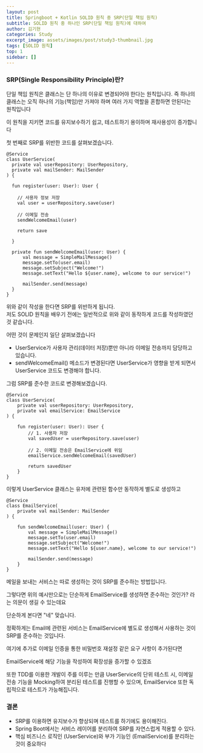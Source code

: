 ```yaml
---
layout: post
title: Springboot + Kotlin SOLID 원칙 중 SRP(단일 책임 원칙)
subtitle: SOLID 원칙 중 하나인 SRP(단일 책임 원칙)에 대하여
author: 김기현
categories: Study
excerpt_image: assets/images/post/study3-thumbnail.jpg
tags: [SOLID 원칙]
top: 1
sidebar: []
---
```


### SRP(Single Responsibility Principle)란?
단일 책임 원칙은 클래스는 단 하나의 이유로 변경되어야 한다는 원칙입니다. 즉 하나의 클래스는 오직 하나의 기능(책임)만
가져야 하며 여러 가지 역할을 혼합하면 안된다는 원칙입니다  

이 원칙을 지키면 코드를 유지보수하기 쉽고, 테스트하기 용이하며 재사용성이 증가합니다


첫 번째로 SRP를 위반한 코드를 살펴보겠습니다.

```
@Service
class UserService(
  private val userRepository: UserRepository,
  private val mailSender: MailSender
) {

  fun register(user: User): User {
    
    // 사용자 정보 저장
    val user = userRepository.save(user)
    
    // 이메일 전송
    sendWelcomeEmail(user)
    
    return save
    
  }
  
  private fun sendWelcomeEmail(user: User) {
      val message = SimpleMailMessage()
      message.setTo(user.email)
      message.setSubject("Welcome!")
      message.setText("Hello ${user.name}, welcome to our service!")
      
      mailSender.send(message)
  }
}
```
위와 같이 작성을 한다면 SRP를 위반하게 됩니다.  
저도 SOLID 원칙을 배우기 전에는 일반적으로 위와 같이 동작하게 코드를 작성하였던 것 같습니다.

어떤 것이 문제인지 일단 살펴보겠습니다

- UserService가 사용자 관리(데이터 저장)뿐만 아니라 이메일 전송까지 담당하고 있습니다.
- sendWelcomeEmail() 메소드가 변경된다면 UserService가 영향을 받게 되면서 UserService 코드도 변경해야 합니다.

그럼 SRP를 준수한 코드로 변경해보겠습니다.

```
@Service
class UserService(
    private val userRepository: UserRepository,
    private val emailService: EmailService
) {
    
    fun register(user: User): User {
        // 1. 사용자 저장
        val savedUser = userRepository.save(user)

        // 2. 이메일 전송은 EmailService에 위임
        emailService.sendWelcomeEmail(savedUser)

        return savedUser
    }
}
```
이렇게 UserService 클래스는 유저에 관련된 함수만 동작하게 별도로 생성하고

```
@Service
class EmailService(
    private val mailSender: MailSender
) {

    fun sendWelcomeEmail(user: User) {
        val message = SimpleMailMessage()
        message.setTo(user.email)
        message.setSubject("Welcome!")
        message.setText("Hello ${user.name}, welcome to our service!")

        mailSender.send(message)
    }
}
```
메일을 보내는 서비스는 따로 생성하는 것이 SRP를 준수하는 방법입니다.

그렇다면 위의 예시만으로는 단순하게 EmailService를 생성하면 준수하는 것인가? 라는 의문이 생길 수 있는데요

단순하게 본다면 "네" 맞습니다.

정확하게는 Email에 관련된 서비스는 EmailService에 별도로 생성해서 사용하는 것이 SRP를 준수하는 것입니다.

여기에 추가로 이메일 인증을 통한 비밀번호 재설정 같은 요구 사항이 추가된다면

EmailService에 해당 기능을 작성하여 확장성을 증가할 수 있겠죠

또한 TDD를 이용한 개발이 주를 이루는 만큼 UserService의 단위 테스트 시, 이메일 전송 기능을 Mocking하여 분리된
테스트를 진행할 수 있으며, EmailService 또한 독립적으로 테스트가 가능해집니다.


### 결론 

- SRP를 이용하면 유지보수가 향상되며 테스트를 하기에도 용이해진다.
- Spring Boot에서는 서비스 레이어를 분리하여 SRP를 자연스럽게 적용할 수 있다.
- 핵심 비즈니스 로직인 (UserService)와 부가 기능인 (EmailService)를 분리하는 것이 중요하다
